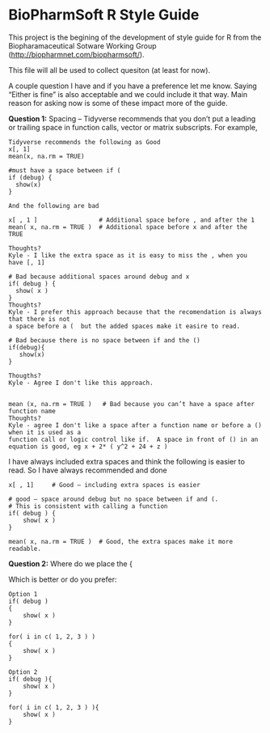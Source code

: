 # BioPharmSoft R Style Guide


This project is the begining of the development of style guide for R from the Biopharamaceutical Sotware Working Group (http://biopharmnet.com/biopharmsoft/).  

This file will all be used to collect quesiton (at least for now).

A couple question I have and if you have a preference let me know.  Saying “Either is fine” is also acceptable and we could include it that way.  Main reason for asking now is some of these impact more of the guide. 
 
**Question 1:**
Spacing – Tidyverse recommends that you don’t put a leading or trailing space in function calls, vector or matrix subscripts. 
For example,

    Tidyverse recommends the following as Good
    x[, 1] 
    mean(x, na.rm = TRUE)  
    
    #must have a space between if (
    if (debug) {
      show(x)
    }
    
    And the following are bad
    
    x[ , 1 ]                 # Additional space before , and after the 1 
    mean( x, na.rm = TRUE )  # Additional space before x and after the TRUE 
    
    Thoughts?
    Kyle - I like the extra space as it is easy to miss the , when you have [, 1]
    
    # Bad because additional spaces around debug and x
    if( debug ) {
      show( x )
    }
    Thoughts?
    Kyle - I prefer this approach because that the recomendation is always that there is not 
    a space before a (  but the added spaces make it easire to read. 
    
    # Bad because there is no space between if and the ()
    if(debug){
       show(x)
    }

    Thougths?
    Kyle - Agree I don't like this approach.  
    
    
    mean (x, na.rm = TRUE )   # Bad because you can’t have a space after function name
    Thoughts?
    Kyle - agree I don't like a space after a function name or before a () when it is used as a 
    function call or logic control like if.  A space in front of () in an equation is good, eg x + 2* ( y^2 + 24 + z )



I have always included extra spaces  and think the following is easier to read.  So I have always recommended and done

    x[ , 1]     # Good – including extra spaces is easier

    # good – space around debug but no space between if and (.  
    # This is consistent with calling a function
    if( debug ) {
        show( x )
    }
    
    mean( x, na.rm = TRUE )  # Good, the extra spaces make it more readable.  


**Question 2:** 
Where do we place the {

Which is better or do you prefer:

    Option 1 
    if( debug )
    {
        show( x )
    }
    
    for( i in c( 1, 2, 3 ) )
    {
        show( x )
    }
    
    Option 2
    if( debug ){
        show( x )
    }
    
    for( i in c( 1, 2, 3 ) ){
        show( x )
    }

